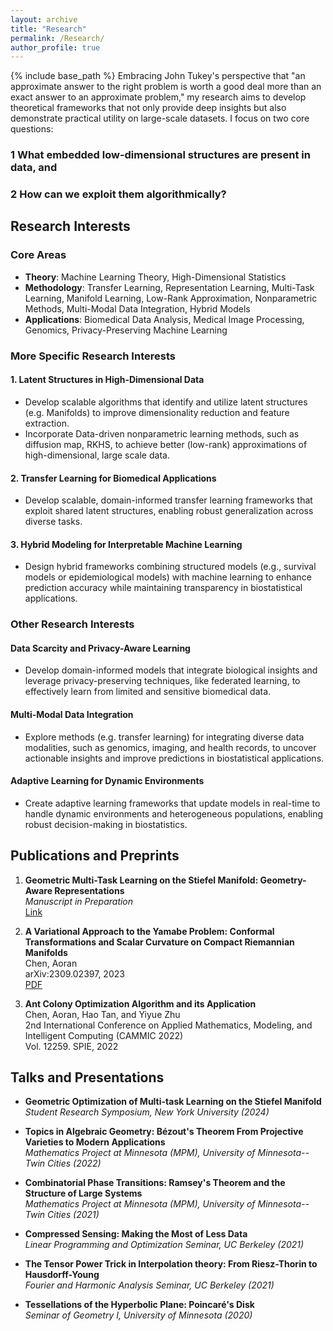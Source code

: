 ```yaml
---
layout: archive
title: "Research"
permalink: /Research/
author_profile: true
---
```


{% include base_path %}
Embracing John Tukey's perspective that "an approximate answer to the right problem is worth a good deal more than an exact answer to an approximate problem," my research aims to develop theoretical frameworks that not only provide deep insights but also demonstrate practical utility on large-scale datasets.
I focus on two core questions:
### 1 What embedded low-dimensional structures are present in data, and 
### 2 How can we exploit them algorithmically?
## Research Interests

### Core Areas
- **Theory**: Machine Learning Theory, High-Dimensional Statistics
- **Methodology**: Transfer Learning, Representation Learning, Multi-Task Learning, Manifold Learning, Low-Rank Approximation, Nonparametric Methods, Multi-Modal Data Integration, Hybrid Models
- **Applications**: Biomedical Data Analysis, Medical Image Processing, Genomics, Privacy-Preserving Machine Learning

### More Specific Research Interests

#### 1. Latent Structures in High-Dimensional Data
- Develop scalable algorithms that identify and utilize latent structures (e.g. Manifolds) to improve dimensionality reduction and feature extraction. 
- Incorporate Data-driven nonparametric learning methods, such as diffusion map, RKHS, to achieve better (low-rank) approximations of high-dimensional, large scale data.

#### 2. Transfer Learning for Biomedical Applications
- Develop scalable, domain-informed transfer learning frameworks that exploit shared latent structures, enabling robust generalization across diverse tasks.

#### 3. Hybrid Modeling for Interpretable Machine Learning
- Design hybrid frameworks combining structured models (e.g., survival models or epidemiological models) with machine learning to enhance prediction accuracy while maintaining transparency in biostatistical applications.

### Other Research Interests

#### Data Scarcity and Privacy-Aware Learning
- Develop domain-informed models that integrate biological insights and leverage privacy-preserving techniques, like federated learning, to effectively learn from limited and sensitive biomedical data.

#### Multi-Modal Data Integration
- Explore methods (e.g. transfer learning) for integrating diverse data modalities, such as genomics, imaging, and health records, to uncover actionable insights and improve predictions in biostatistical applications.


#### Adaptive Learning for Dynamic Environments
- Create adaptive learning frameworks that update models in real-time to handle dynamic environments and heterogeneous populations, enabling robust decision-making in biostatistics.

## Publications and Preprints

1. **Geometric Multi-Task Learning on the Stiefel Manifold: Geometry-Aware Representations**  
  *Manuscript in Preparation*  
  [Link](https://samohtaerg.github.io/my-links/)

2. **A Variational Approach to the Yamabe Problem: Conformal Transformations and Scalar Curvature on Compact Riemannian Manifolds**  
  Chen, Aoran  
  arXiv:2309.02397, 2023  
  [PDF](https://arxiv.org/abs/2309.02397)

3. **Ant Colony Optimization Algorithm and its Application**  
  Chen, Aoran, Hao Tan, and Yiyue Zhu  
  2nd International Conference on Applied Mathematics, Modeling, and Intelligent Computing (CAMMIC 2022)  
  Vol. 12259. SPIE, 2022

## Talks and Presentations

- **Geometric Optimization of Multi-task Learning on the Stiefel Manifold**  
  *Student Research Symposium, New York University (2024)*

- **Topics in Algebraic Geometry: Bézout's Theorem From Projective Varieties to Modern Applications**  
  *Mathematics Project at Minnesota (MPM), University of Minnesota--Twin Cities (2022)*

- **Combinatorial Phase Transitions: Ramsey's Theorem and the Structure of Large Systems**  
  *Mathematics Project at Minnesota (MPM), University of Minnesota--Twin Cities (2021)*
  
- **Compressed Sensing: Making the Most of Less Data**  
  *Linear Programming and Optimization Seminar, UC Berkeley (2021)*

- **The Tensor Power Trick in Interpolation theory: From Riesz-Thorin to Hausdorff-Young**  
  *Fourier and Harmonic Analysis Seminar, UC Berkeley (2021)*
  
- **Tessellations of the Hyperbolic Plane: Poincaré's Disk**  
  *Seminar of Geometry I, University of Minnesota (2020)*


